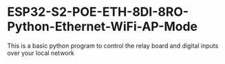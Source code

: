# ESP32-S2-POE-ETH-8DI-8RO-Python-Ethernet-WiFi-AP-Mode
This is a basic python program to control the relay board and digital inputs over your local network
